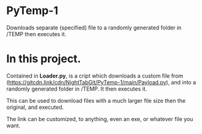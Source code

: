 # PyTemp-1
Downloads separate (specified) file to a randomly generated folder in /TEMP then executes it.

# In this project.

Contained in **Loader.py**, is a cript which downloads a custom file from (https://gitcdn.link/cdn/NightTabGit/PyTemp-1/main/Payload.py), and into a randomly generated folder in /TEMP. It then executes it. <br>

This can be used to download files with a much larger file size then the original, and executed. <br>

The link can be customized, to anything, even an exe, or whatever file you want.
